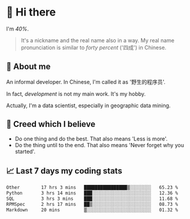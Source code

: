 # 👋 Hi there

I'm *40%*.

> It's a nickname and the real name also in a way.
> My real name pronunciation is similar to *forty percent* ('四成') in Chinese.

## :speech_balloon: About me

An informal developer. In Chinese, I'm called it as '野生的程序员'.

In fact, _development_ is not my main work. It's my hobby.

Actually, I'm a data scientist, especially in geographic data mining.

## :see_no_evil: Creed which I believe

- Do one thing and do the best. That also means 'Less is more'.
- Do the thing until to the end. That also means 'Never forget why you started'.

## :chart_with_upwards_trend: Last 7 days my coding stats

<!--START_SECTION:waka-->

```txt
Other        17 hrs 3 mins   ████████████████▒░░░░░░░░   65.23 %
Python       3 hrs 14 mins   ███░░░░░░░░░░░░░░░░░░░░░░   12.36 %
SQL          3 hrs 3 mins    ███░░░░░░░░░░░░░░░░░░░░░░   11.68 %
RPMSpec      2 hrs 17 mins   ██▒░░░░░░░░░░░░░░░░░░░░░░   08.73 %
Markdown     20 mins         ▒░░░░░░░░░░░░░░░░░░░░░░░░   01.32 %
```

<!--END_SECTION:waka-->
